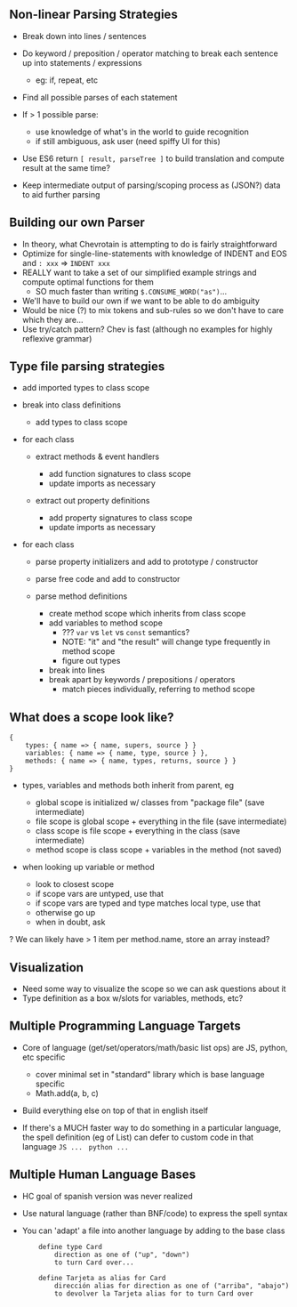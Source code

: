 Non-linear Parsing Strategies
-----------------------------

- Break down into lines / sentences
- Do keyword / preposition / operator matching to break each sentence up into statements / expressions
	- eg: if, repeat, etc
- Find all possible parses of each statement
- If > 1 possible parse:
	- use knowledge of what's in the world to guide recognition
	- if still ambiguous, ask user (need spiffy UI for this)
- Use ES6 return `[ result, parseTree ]` to build translation and compute result at the same time?

- Keep intermediate output of parsing/scoping process as (JSON?) data to aid further parsing


Building our own Parser
-----------------------
- In theory, what Chevrotain is attempting to do is fairly straightforward
- Optimize for single-line-statements with knowledge of INDENT and EOS and `: xxx` => `INDENT xxx`
- REALLY want to take a set of our simplified example strings and compute optimal functions for them
	- SO much faster than writing `$.CONSUME_WORD("as")`...
- We'll have to build our own if we want to be able to do ambiguity
- Would be nice (?) to mix tokens and sub-rules so we don't have to care which they are...
- Use try/catch pattern?  Chev is fast (although no examples for highly reflexive grammar)




Type file parsing strategies
----------------------------
- add imported types to class scope

- break into class definitions
	- add types to class scope

- for each class
	- extract methods & event handlers
		- add function signatures to class scope
		- update imports as necessary

	- extract out property definitions
		- add property signatures to class scope
		- update imports as necessary

- for each class
	- parse property initializers and add to prototype / constructor
	- parse free code and add to constructor

	- parse method definitions
		- create method scope which inherits from class scope
		- add variables to method scope
			- ???  `var` vs `let` vs `const` semantics?
			- NOTE: "it" and "the result" will change type frequently in method scope
			- figure out types
		- break into lines
		- break apart by keywords / prepositions / operators
			- match pieces individually, referring to method scope


What does a scope look like?
----------------------------
	{
		types: { name => { name, supers, source } }
		variables: { name => { name, type, source } },
		methods: { name => { name, types, returns, source } }
	}

- types, variables and methods both inherit from parent, eg
	- global scope is initialized w/ classes from "package file"	(save intermediate)
	- file scope is global scope + everything in the file			(save intermediate)
	- class scope is file scope + everything in the class			(save intermediate)
	- method scope is class scope + variables in the method			(not saved)

- when looking up variable or method
	- look to closest scope
	- if scope vars are untyped, use that
	- if scope vars are typed and type matches local type, use that
	- otherwise go up
	- when in doubt, ask

? We can likely have > 1 item per method.name, store an array instead?





Visualization
-------------
- Need some way to visualize the scope so we can ask questions about it
- Type definition as a box w/slots for variables, methods, etc?



Multiple Programming Language Targets
-------------------------------------
- Core of language (get/set/operators/math/basic list ops) are JS, python, etc specific
	- cover minimal set in "standard" library which is base language specific
	- Math.add(a, b, c)

- Build everything else on top of that in english itself

- If there's a MUCH faster way to do something in a particular language,
	the spell definition (eg of List) can defer to custom code in that language
	```JS ... ```
	```python ...```



Multiple Human Language Bases
-----------------------------
- HC goal of spanish version was never realized
- Use natural language (rather than BNF/code) to express the spell syntax
- You can 'adapt' a file into another language by adding to the base class

	```Cards.english.sp:
		define type Card
			direction as one of ("up", "down")
			to turn Card over...
	```

	```Cards.spanish.sp
		define Tarjeta as alias for Card
			dirección alias for direction as one of ("arriba", "abajo")
			to devolver la Tarjeta alias for to turn Card over
	```
